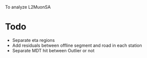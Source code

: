 To analyze L2MuonSA

# Todo
- Separate eta regions
- Add residuals between offline segment and road in each station
- Separate MDT hit between Outlier or not

